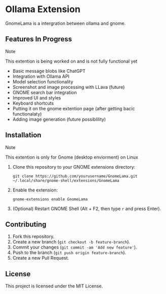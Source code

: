 # Ollama Extension

GnomeLama is a intergration between ollama and gnome.

## Features In Progress

> [!NOTE]
> This extention is being worked on and is not fully functional yet

- Basic message blobs like ChatGPT
- Integration with Ollama API
- Model selection functionality
- Screenshot and image processing with LLava (future)
- GNOME search bar integration
- Improved UI and styles
- Keyboard shortcuts
- Putting it on the gnome extention page (after getting bacic functionalaty)
- Adding image generation (future possiblility)

## Installation

> [!NOTE]
> This extention is only for Gnome (desktop enviorment) on Linux

1. Clone this repository to your GNOME extensions directory:
    ```
    git clone https://github.com/yourusername/GnomeLama.git ~/.local/share/gnome-shell/extensions/GnomeLama
    ```
2. Enable the extension:
    ```
    gnome-extensions enable GnomeLama
    ```
3. (Optional) Restart GNOME Shell (Alt + F2, then type `r` and press Enter).

## Contributing

1. Fork this repository.
2. Create a new branch (`git checkout -b feature-branch`).
3. Commit your changes (`git commit -am 'Add new feature'`).
4. Push to the branch (`git push origin feature-branch`).
5. Create a new Pull Request.

## License

This project is licensed under the MIT License.
